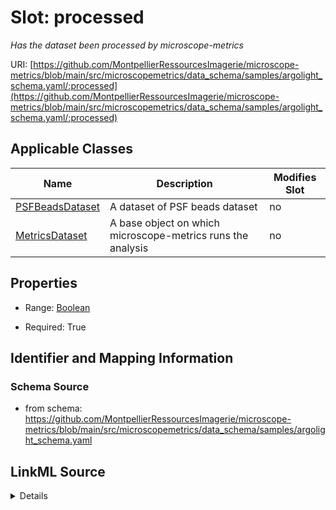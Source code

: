 # Slot: processed


_Has the dataset been processed by microscope-metrics_



URI: [https://github.com/MontpellierRessourcesImagerie/microscope-metrics/blob/main/src/microscopemetrics/data_schema/samples/argolight_schema.yaml/:processed](https://github.com/MontpellierRessourcesImagerie/microscope-metrics/blob/main/src/microscopemetrics/data_schema/samples/argolight_schema.yaml/:processed)



<!-- no inheritance hierarchy -->




## Applicable Classes

| Name | Description | Modifies Slot |
| --- | --- | --- |
[PSFBeadsDataset](PSFBeadsDataset.md) | A dataset of PSF beads dataset |  no  |
[MetricsDataset](MetricsDataset.md) | A base object on which microscope-metrics runs the analysis |  no  |







## Properties

* Range: [Boolean](Boolean.md)

* Required: True





## Identifier and Mapping Information







### Schema Source


* from schema: https://github.com/MontpellierRessourcesImagerie/microscope-metrics/blob/main/src/microscopemetrics/data_schema/samples/argolight_schema.yaml




## LinkML Source

<details>
```yaml
name: processed
description: Has the dataset been processed by microscope-metrics
from_schema: https://github.com/MontpellierRessourcesImagerie/microscope-metrics/blob/main/src/microscopemetrics/data_schema/samples/argolight_schema.yaml
rank: 1000
multivalued: false
ifabsent: 'False'
alias: processed
owner: MetricsDataset
domain_of:
- MetricsDataset
range: boolean
required: true

```
</details>